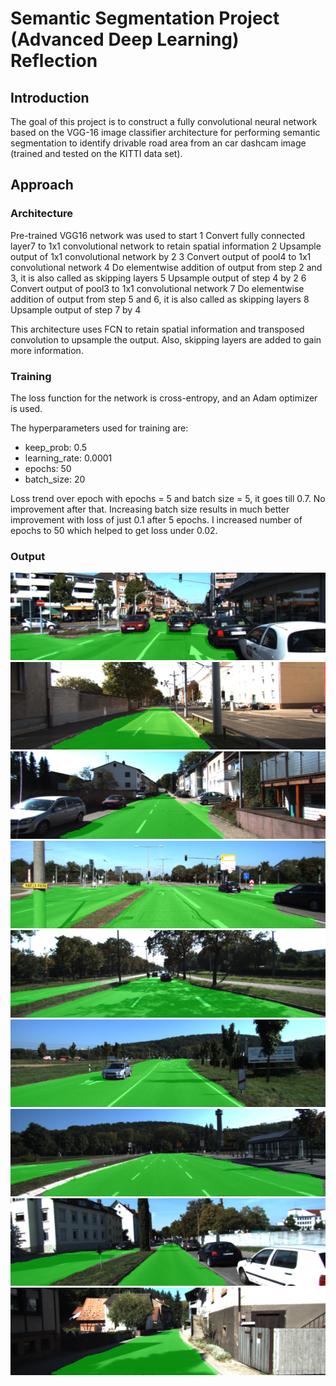# Semantic Segmentation Project (Advanced Deep Learning) Reflection

## Introduction

The goal of this project is to construct a fully convolutional neural network based on the VGG-16 image classifier architecture for performing semantic segmentation to identify drivable road area from an car dashcam image (trained and tested on the KITTI data set).

## Approach

### Architecture

Pre-trained VGG16 network was used to start
1 Convert fully connected layer7 to 1x1 convolutional network to retain spatial information
2 Upsample output of 1x1 convolutional network by 2
3 Convert output of pool4 to 1x1 convolutional network
4 Do elementwise addition of output from step 2 and 3, it is also called as skipping layers
5 Upsample output of step 4 by 2
6 Convert output of pool3 to 1x1 convolutional network
7 Do elementwise addition of output from step 5 and 6, it is also called as skipping layers
8 Upsample output of step 7 by 4

This architecture uses FCN to retain spatial information and transposed convolution to upsample
the output. Also, skipping layers are added to gain more information.

### Training

The loss function for the network is cross-entropy, and an Adam optimizer is used.

The hyperparameters used for training are:

  - keep_prob: 0.5
  - learning_rate: 0.0001
  - epochs: 50
  - batch_size: 20

Loss trend over epoch with epochs = 5 and batch size = 5, it goes till 0.7. No improvement after that. Increasing batch size results in much better improvement with loss of just 0.1 after 5 epochs. I increased number of epochs to 50 which helped to get loss under 0.02.

### Output

![output1](./output1.png)
![output2](./output2.png)
![output3](./output3.png)
![output4](./output4.png)
![output5](./output5.png)
![output6](./output6.png)
![output7](./output7.png)
![output8](./output8.png)
![output8](./output9.png)
